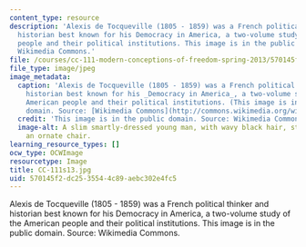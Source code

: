 ```yaml
---
content_type: resource
description: 'Alexis de Tocqueville (1805 - 1859) was a French political thinker and
  historian best known for his Democracy in America, a two-volume study of the American
  people and their political institutions. This image is in the public domain. Source:
  Wikimedia Commons.'
file: /courses/cc-111-modern-conceptions-of-freedom-spring-2013/570145f2dc2535544c89aebc302e4fc5_CC-111s13.jpg
file_type: image/jpeg
image_metadata:
  caption: 'Alexis de Tocqueville (1805 - 1859) was a French political thinker and
    historian best known for his _Democracy in America_, a two-volume study of the
    American people and their political institutions. (This image is in the public
    domain. Source: [Wikimedia Commons](http://commons.wikimedia.org/wiki/File:Alexis_de_tocqueville.jpg).)'
  credit: 'This image is in the public domain. Source: Wikimedia Commons.'
  image-alt: A slim smartly-dressed young man, with wavy black hair, stands behind
    an ornate chair.
learning_resource_types: []
ocw_type: OCWImage
resourcetype: Image
title: CC-111s13.jpg
uid: 570145f2-dc25-3554-4c89-aebc302e4fc5
---
```

Alexis de Tocqueville (1805 - 1859) was a French political thinker and historian best known for his Democracy in America, a two-volume study of the American people and their political institutions. This image is in the public domain. Source: Wikimedia Commons.

